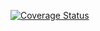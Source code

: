 [![Coverage Status](https://coveralls.io/repos/github/amirparag2005/lab05/badge.svg?branch=main)](https://coveralls.io/github/amirparag2005/lab05?branch=main)
